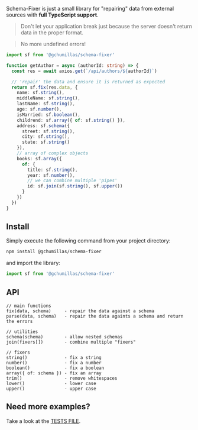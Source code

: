 Schema-Fixer is just a small library for "repairing" data from external sources with **full TypeScript support**.

> Don't let your application break just because the server doesn't return data in the proper format.

> No more undefined errors!

```ts
import sf from '@gchumillas/schema-fixer'

function getAuthor = async (authorId: string) => {
  const res = await axios.get(`/api/authors/${authorId}`)

  // 'repair' the data and ensure it is returned as expected
  return sf.fix(res.data, {
    name: sf.string(),
    middleName: sf.string(),
    lastName: sf.string(),
    age: sf.number(),
    isMarried: sf.boolean(),
    childrend: sf.array({ of: sf.string() }),
    address: sf.schema({
      street: sf.string(),
      city: sf.string(),
      state: sf.string()
    }),
    // array of complex objects
    books: sf.array({
      of: {
        title: sf.string(),
        year: sf.number(),
        // we can combine multiple 'pipes'
        id: sf.join(sf.string(), sf.upper())
      }
    })
  })
}
```

## Install

Simply execute the following command from your project directory:

```bash
npm install @gchumillas/schema-fixer
```

and import the library:

```js
import sf from '@gchumillas/schema-fixer'
```

## API

```
// main functions
fix(data, schema)     - repair the data against a schema
parse(data, schema)   - repair the data againts a schema and return the errors

// utilities
schema(schema)        - allow nested schemas
join(fixers[])        - combine multiple "fixers"

// fixers
string()              - fix a string
number()              - fix a number
boolean()             - fix a boolean
array({ of: schema }) - fix an array
trim()                - remove whitespaces
lower()               - lower case
upper()               - upper case
```

## Need more examples?

Take a look at the [TESTS FILE](./src/index.test.js).
